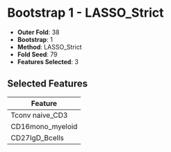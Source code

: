 # Bootstrap 1 - LASSO_Strict

- **Outer Fold**: 38
- **Bootstrap**: 1
- **Method**: LASSO_Strict
- **Fold Seed**: 79
- **Features Selected**: 3

## Selected Features

| Feature |
|---------|
| Tconv naive_CD3 |
| CD16mono_myeloid |
| CD27IgD_Bcells |
